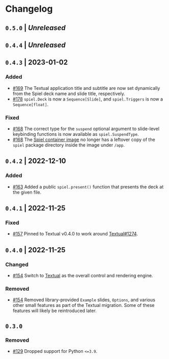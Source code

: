 # Changelog

## `0.5.0` | *Unreleased*

## `0.4.4` | *Unreleased*

## `0.4.3` | 2023-01-02

### Added

- [#169](https://github.com/JoshKarpel/spiel/pull/169) The Textual application title and subtitle are now set dynamically from the Spiel deck name and slide title, respectively.
- [#178](https://github.com/JoshKarpel/spiel/pull/178) `spiel.Deck` is now a `Sequence[Slide]`, and `spiel.Triggers` is now a `Sequence[float]`.

### Fixed

- [#168](https://github.com/JoshKarpel/spiel/pull/168) The correct type for the `suspend` optional argument to slide-level keybinding functions is now available as `spiel.SuspendType`.
- [#168](https://github.com/JoshKarpel/spiel/pull/168) The [Spiel container image](https://github.com/JoshKarpel/spiel/pkgs/container/spiel) no longer has a leftover copy of the `spiel` package directory inside the image under `/app`.

## `0.4.2` | 2022-12-10

### Added

- [#163](https://github.com/JoshKarpel/spiel/pull/163) Added a public `spiel.present()` function that presents the deck at the given file.

## `0.4.1` | 2022-11-25

### Fixed

- [#157](https://github.com/JoshKarpel/spiel/pull/157) Pinned to Textual v0.4.0 to work around [Textual#1274](https://github.com/Textualize/textual/issues/1274).

## `0.4.0` | 2022-11-25

### Changed

- [#154](https://github.com/JoshKarpel/spiel/pull/154) Switch to [Textual](https://textual.textualize.io/) as the overall control and rendering engine.

### Removed

- [#154](https://github.com/JoshKarpel/spiel/pull/154) Removed library-provided `Example` slides, `Options`, and various other small features
  as part of the Textual migration. Some of these features will likely be reintroduced later.

## `0.3.0`

### Removed

- [#129](https://github.com/JoshKarpel/spiel/pull/129) Dropped support for Python `<=3.9`.

